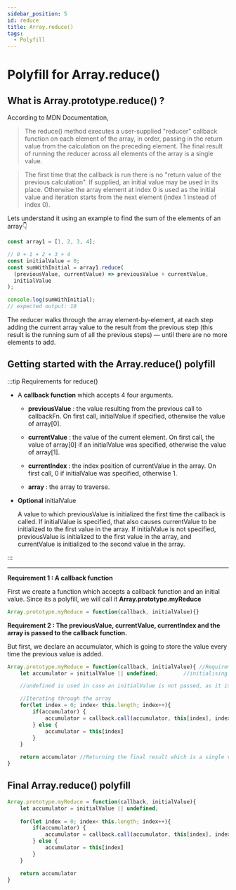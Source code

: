 ```yaml
---
sidebar_position: 5
id: reduce
title: Array.reduce()
tags:
  - Polyfill
---
```


# Polyfill for Array.reduce()

## What is Array.prototype.reduce() ?

According to MDN Documentation,

> The reduce() method executes a user-supplied "reducer" callback function on each element of the array, in order, passing in the return value from the calculation on the preceding element. The final result of running the reducer across all elements of the array is a single value. 

> The first time that the callback is run there is no "return value of the previous calculation". If supplied, an initial value may be used in its place. Otherwise the array element at index 0 is used as the initial value and iteration starts from the next element (index 1 instead of index 0). 

Lets understand it using an example to find the sum of the elements of an array👇

```js
const array1 = [1, 2, 3, 4];

// 0 + 1 + 2 + 3 + 4
const initialValue = 0;
const sumWithInitial = array1.reduce(
  (previousValue, currentValue) => previousValue + currentValue,
  initialValue
);

console.log(sumWithInitial);
// expected output: 10
```

The reducer walks through the array element-by-element, at each step adding the current array value to the result from the previous step (this result is the running sum of all the previous steps) — until there are no more elements to add.

## Getting started with the Array.reduce() polyfill

:::tip Requirements for reduce()

- A **callback function** which accepts 4 four arguments.
    - **previousValue** : the value resulting from the previous call to callbackFn. On first call, initialValue if specified, otherwise the value of array[0].

    - **currentValue** : the value of the current element. On first call, the value of array[0] if an initialValue was specified, otherwise the value of array[1].
    - **currentIndex** : the index position of currentValue in the array. On first call, 0 if initialValue was specified, otherwise 1.
    - **array** : the array to traverse.
- **Optional** initialValue 

    A value to which previousValue is initialized the first time the callback is called. If initialValue is specified, that also causes currentValue to be initialized to the first value in the array. If initialValue is not specified, previousValue is initialized to the first value in the array, and currentValue is initialized to the second value in the array.


:::

---

**Requirement 1 : A callback function**

First we create a function which accepts a callback function and an initial value. Since its a polyfill, we will call it **Array.prototype.myReduce**

```js
Array.prototype.myReduce = function(callback, initialValue){}
```



**Requirement 2 : The previousValue, currentValue, currentIndex and the array is passed to the callback function.**


But first, we declare an accumulator, which is going to store the value every time the previous value is added.

```js
Array.prototype.myReduce = function(callback, initialValue){ //Requirement 1 fulfilled
    let accumulator = initialValue || undefined;        //initialising the accumulator

    //undefined is used in case an initialValue is not passed, as it is an optional value

    //Iterating through the array
    for(let index = 0; index< this.length; index++){
        if(accumulator) {
            accumulator = callback.call(accumulator, this[index], index, this)      //accumulator => for storing the previous values ,this[index] => the current element, index => index of the current element, this => the array itself
        } else {
            accumulator = this[index]
        }
    }

    return accumulator //Returning the final result which is a single value
}
```

## Final Array.reduce() polyfill

```js
Array.prototype.myReduce = function(callback, initialValue){ 
    let accumulator = initialValue || undefined;
    
    for(let index = 0; index< this.length; index++){
        if(accumulator) {
            accumulator = callback.call(accumulator, this[index], index, this)      
        } else {
            accumulator = this[index]
        }
    }

    return accumulator 
}
```